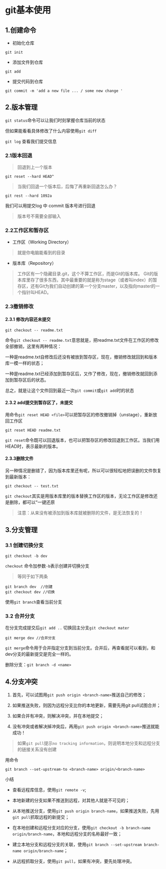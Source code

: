 # git基本使用

## 1.创建命令

- 初始化仓库

```git
git init
```

- 添加文件到仓库

```git
git add
```

- 提交代码到仓库

```git
git commit -m 'add a new file ... / some new change ' 
```

## 2.版本管理

`git status`命令可以让我们时刻掌握仓库当前的状态

但如果能看看具体修改了什么内容使用`git diff`

`git log` 查看我们提交信息

### 2.1版本回退

> 回退到上一个版本

```git
git reset --hard HEAD^
```

> 当我们回退一个版本后，后悔了再重新回退怎么办？

```git
git rest --hard 1092a
```

我们可以用提交log 中 commit 版本号进行回退
> 版本号不需要全部输入

### 2.2工作区和暂存区

- 工作区（Working Directory）

> 就是你电脑能看到的目录

- 版本库（Repository）

> 工作区有一个隐藏目录.git，这个不算工作区，而是Git的版本库。
> Git的版本库里存了很多东西，其中最重要的就是称为stage（或者叫index）的暂存区，还有Git为我们自动创建的第一个分支master，以及指向master的一个指针叫HEAD。

### 2.3撤销修改

#### 2.3.1 修改内容还未提交

```git
git checkout -- readme.txt
```

命令`git checkout -- readme.txt`意思就是，把readme.txt文件在工作区的修改全部撤销，这里有两种情况：

一种是readme.txt自修改后还没有被放到暂存区，现在，撤销修改就回到和版本库一模一样的状态；

一种是readme.txt已经添加到暂存区后，又作了修改，现在，撤销修改就回到添加到暂存区后的状态。

总之，就是让这个文件回到最近一次`git commit`或`git add`时的状态

#### 2.3.2 add提交到暂存区了，未提交

用命令`git reset HEAD <file>`可以把暂存区的修改撤销掉（unstage），重新放回工作区

```git
git reset HEAD readme.txt
```

`git reset`命令既可以回退版本，也可以把暂存区的修改回退到工作区。当我们用HEAD时，表示最新的版本。

#### 2.3.3删除文件

另一种情况是删错了，因为版本库里还有呢，所以可以很轻松地把误删的文件恢复到最新版本：

```git
git checkout -- test.txt
```

`git checkout`其实是用版本库里的版本替换工作区的版本，无论工作区是修改还是删除，都可以“一键还原

> 注意：从来没有被添加到版本库就被删除的文件，是无法恢复的！

## 3.分支管理

### 3.1 创建切换分支

```git
git checkout -b dev
```

`checkout` 命令加参数`-b`表示创建并切换分支
> 等同于如下两条

```git
git branch dev  //创建
git checkout dev //切换
```

使用`git branch`查看当前分支

### 3.2 合并分支

在分支完成提交后`git add ..`
切换回主分支`git checkout mater`

```git
git merge dev //合并分支
```

`git merge`命令用于合并指定分支到当前分支。合并后，再查看就可以看到，和dev分支的最新提交是完全一样的。

删除分支：`git branch -d <name>`

## 4.分支冲突

1. 首先，可以试图用`git push origin <branch-name>`推送自己的修改；

2. 如果推送失败，则因为远程分支比你的本地更新，需要先用git pull试图合并；

3. 如果合并有冲突，则解决冲突，并在本地提交；

4. 没有冲突或者解决掉冲突后，再用`git push origin <branch-name>`推送就能成功！

> 如果`git pull`提示`no tracking information`，则说明本地分支和远程分支的链接关系没有创建

用命令

```git
git branch --set-upstream-to <branch-name> origin/<branch-name>
```

小结

- 查看远程库信息，使用`git remote -v`;

- 本地新建的分支如果不推送到远程，对其他人就是不可见的；

- 从本地推送分支，使用`git push origin branch-name`，如果推送失败，先用`git pull`抓取远程的新提交；

- 在本地创建和远程分支对应的分支，使用`git checkout -b branch-name origin/branch-name`，本地和远程分支的名称最好一致；

- 建立本地分支和远程分支的关联，使用`git branch --set-upstream branch-name origin/branch-name`；

- 从远程抓取分支，使用`git pull`，如果有冲突，要先处理冲突。
